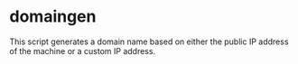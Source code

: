 # domaingen
This script generates a domain name based on either the public IP address of the machine or a custom IP address.
